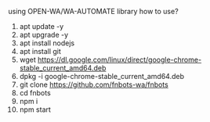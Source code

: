 using OPEN-WA/WA-AUTOMATE library
how to use?
1. apt update -y
2. apt upgrade -y
3. apt install nodejs
4. apt install git
5. wget https://dl.google.com/linux/direct/google-chrome-stable_current_amd64.deb
6. dpkg -i google-chrome-stable_current_amd64.deb
5. git clone https://github.com/fnbots-wa/fnbots
6. cd fnbots
7. npm i
8. npm start

